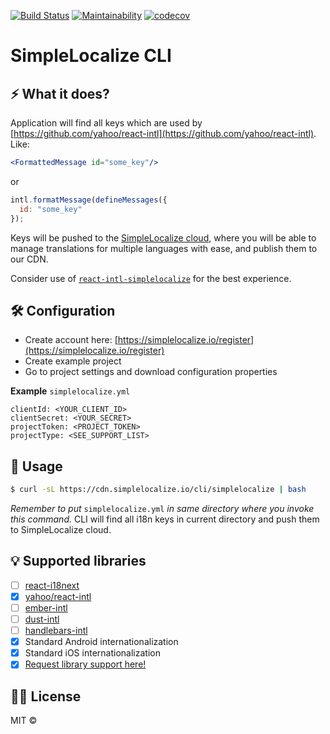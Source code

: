 [![Build Status](https://travis-ci.org/simplelocalize/simplelocalize-cli.svg?branch=master)](https://travis-ci.org/simplelocalize/simplelocalize-cli)
[![Maintainability](https://api.codeclimate.com/v1/badges/af2f6a7680929a8dba41/maintainability)](https://codeclimate.com/github/simplelocalize/simplelocalize-cli/maintainability)
[![codecov](https://codecov.io/gh/jpomykala/simplelocalize-cli/branch/master/graph/badge.svg?token=nyoowIqEHE)](https://codecov.io/gh/jpomykala/simplelocalize-cli)

# SimpleLocalize CLI

## ⚡️ What it does?

Application will find all keys which are used by [https://github.com/yahoo/react-intl](https://github.com/yahoo/react-intl). Like:

```jsx
<FormattedMessage id="some_key"/>
```

or

```javascript
intl.formatMessage(defineMessages({
  id: "some_key"
});
```

Keys will be pushed to the [SimpleLocalize cloud](https://app.simplelocalize.io/login), where you will be able to manage translations for multiple languages with ease, and publish them to our CDN.

Consider use of [`react-intl-simplelocalize`](https://github.com/simplelocalize/react-intl-simplelocalize) for the best experience.

## 🛠 Configuration

* Create account here: [https://simplelocalize.io/register](https://simplelocalize.io/register)
* Create example project
* Go to project settings and download configuration properties

**Example** `simplelocalize.yml`

```text
clientId: <YOUR_CLIENT_ID>
clientSecret: <YOUR_SECRET>
projectToken: <PROJECT_TOKEN>
projectType: <SEE_SUPPORT_LIST>
```

## 🚀 Usage

```bash
$ curl -sL https://cdn.simplelocalize.io/cli/simplelocalize | bash
```

_Remember to put_ `simplelocalize.yml` _in same directory where you invoke this command._ CLI will find all i18n keys in current directory and push them to SimpleLocalize cloud.

## 💡 Supported libraries

* [ ] [react-i18next](https://github.com/i18next/react-i18next)
* [x] [yahoo/react-intl](https://github.com/yahoo/react-intl)
* [ ] [ember-intl](https://github.com/ember-intl/ember-intl)
* [ ] [dust-intl](https://github.com/yahoo/dust-intl)
* [ ] [handlebars-intl](https://github.com/yahoo/handlebars-intl)
* [x] Standard Android internationalization
* [x] Standard iOS internationalization
* [x] [Request library support here!](https://github.com/simplelocalize/simplelocalize-cli/issues/new)

## 👩‍⚖️ License

MIT © 

